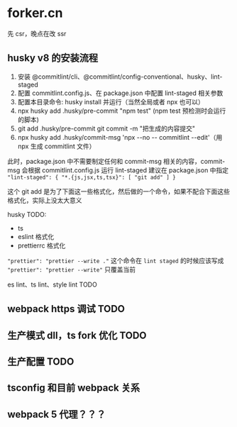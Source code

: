 # forker.cn

先 csr，晚点在改 ssr

## husky v8 的安装流程

1. 安装 @commitlint/cli、@commitlint/config-conventional、husky、lint-staged
2. 配置 commitlint.config.js、在 package.json 中配置 lint-staged 相关参数
3. 配置本目录命令: husky install 并运行（当然全局或者 npx 也可以）
4. npx husky add .husky/pre-commit "npm test" (npm test 预检测时会运行的脚本)
5. git add .husky/pre-commit git commit -m "把生成的内容提交"
6. npx husky add .husky/commit-msg 'npx --no -- commitlint --edit'（用 npx 生成 commitlint 文件）

此时，package.json 中不需要制定任何和 commit-msg 相关的内容，commit-msg 会根据 commitlint.config.js 运行
lint-staged 建议在 package.json 中指定
` "lint-staged": { "*.{js,jsx,ts,tsx}": [ "git add" ] }`

这个 git add 是为了下面这一些格式化，然后做的一个命令，如果不配合下面这些格式化，实际上没太大意义

husky TODO:
-   ts
-   eslint 格式化
-   prettierrc 格式化

`"prettier": "prettier --write ."` 这个命令在 `lint staged` 的时候应该写成 `"prettier": "prettier --write"` 只覆盖当前

es lint、ts lint、style lint TODO


## webpack https 调试 TODO
## 生产模式 dll，ts fork 优化 TODO
## 生产配置 TODO
## tsconfig 和目前 webpack 关系
## webpack 5 代理？？？
